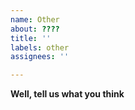 ```yaml
---
name: Other
about: ????
title: ''
labels: other
assignees: ''

---
```


**Well, tell us what you think**
